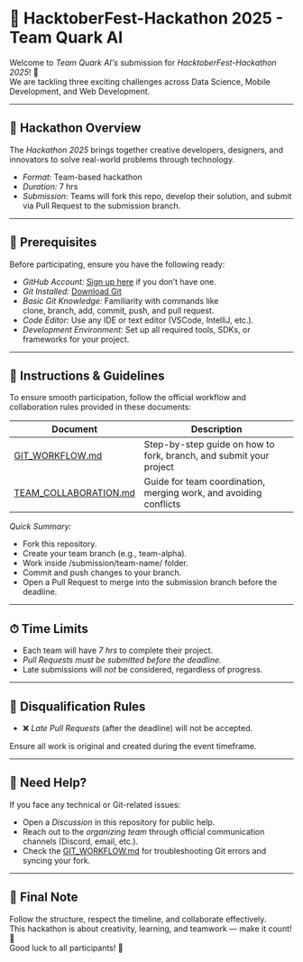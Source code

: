 # 🚀 HacktoberFest-Hackathon 2025 - Team Quark AI

Welcome to *Team Quark AI's* submission for *HacktoberFest-Hackathon 2025*! 🎉  
We are tackling three exciting challenges across Data Science, Mobile Development, and Web Development.

---

## 🏁 Hackathon Overview

The *Hackathon 2025* brings together creative developers, designers, and innovators to solve real-world problems through technology.

- *Format:* Team-based hackathon  
- *Duration:* 7 hrs  
- *Submission:* Teams will fork this repo, develop their solution, and submit via Pull Request to the submission branch.  

---

## 🧰 Prerequisites

Before participating, ensure you have the following ready:

- *GitHub Account:* [Sign up here](https://github.com/join) if you don’t have one.
- *Git Installed:* [Download Git](https://git-scm.com/downloads)
- *Basic Git Knowledge:* Familiarity with commands like  
  clone, branch, add, commit, push, and pull request.
- *Code Editor:* Use any IDE or text editor (VSCode, IntelliJ, etc.).
- *Development Environment:* Set up all required tools, SDKs, or frameworks for your project.

---

## 📜 Instructions & Guidelines

To ensure smooth participation, follow the official workflow and collaboration rules provided in these documents:

| Document | Description |
|-----------|-------------|
| [GIT_WORKFLOW.md](./GIT_WORKFLOW.md) | Step-by-step guide on how to fork, branch, and submit your project |
| [TEAM_COLLABORATION.md](./TEAM_COLLABORATION.md) | Guide for team coordination, merging work, and avoiding conflicts |

*Quick Summary:*
- Fork this repository.  
- Create your team branch (e.g., team-alpha).  
- Work inside /submission/team-name/ folder.  
- Commit and push changes to your branch.  
- Open a Pull Request to merge into the submission branch before the deadline.  

---

## ⏱ Time Limits

- Each team will have *7 hrs* to complete their project.  
- *Pull Requests must be submitted before the deadline.*  
- Late submissions will *not* be considered, regardless of progress.  

---

## 🚫 Disqualification Rules

- ❌ *Late Pull Requests* (after the deadline) will not be accepted.  

Ensure all work is original and created during the event timeframe.

---

## 💬 Need Help?

If you face any technical or Git-related issues:
- Open a *Discussion* in this repository for public help.
- Reach out to the *organizing team* through official communication channels (Discord, email, etc.).
- Check the [GIT_WORKFLOW.md](./GIT_WORKFLOW.md) for troubleshooting Git errors and syncing your fork.

---

## 🎯 Final Note

Follow the structure, respect the timeline, and collaborate effectively.  
This hackathon is about creativity, learning, and teamwork — make it count! 💪  
Good luck to all participants! 🚀